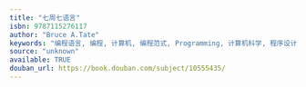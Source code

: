 ```yaml
---
title: "七周七语言"
isbn: 9787115276117
author: "Bruce A.Tate"
keywords: "编程语言, 编程, 计算机, 编程范式, Programming, 计算机科学, 程序设计, 软件开发"
source: "unknown"
available: TRUE
douban_url: https://book.douban.com/subject/10555435/
---
```

